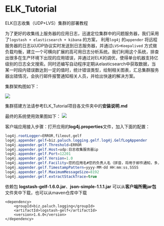 # ELK_Tutorial
ELK日志收集（UDP+LVS）集群的部署教程

为了更好的收集线上服务器的应用日志，迅速定位集群中的问题服务器，我们采用了```logstash + elasticsearch + kibana``` 的方案，
利用```log4j``` 的```appender``` 将远程服务器的日志以UDP协议实时发送到日志服务器，并通过```LVS+Keepalived``` 方式做负载均衡，建立一个可横向扩展的高可用日志分析系统。我们利用这个系统，排查出很多在生产环境下出现的应用错误，并通过对ELK的调优，使得单台机器支持亿级别的日志全文搜索。同时还编写自动程序定期从elasticsearch中获取数据，当某一时段内错误数达到一定的值时，统计错误类型，绘制相关图表，汇总集群服务器出错情况，会执行邮件报警通知相关人员，并给出快速的解决方案。

集群架构图如下：

![](http://renhua91.github.io/images/jiagoutu.jpg)

集群搭建方法请参考ELK_Tutorial项目各文件夹中的**安装说明.md**

最终的系统使用效果图如下：
![](http://renhua91.github.io/images/tongji.png)

客户端应用接入步骤：打开应用的**log4j.properties**文件，加入下面的配置：
```java
log4j.rootLogger=ERROR,fileout,gelf
log4j.appender.gelf=biz.paluch.logging.gelf.log4j.GelfLogAppender
log4j.appender.gelf.Threshold=ERROR
log4j.appender.gelf.Host=udp:日志收集服务器ip
log4j.appender.gelf.Port=12201
log4j.appender.gelf.Version=1.0
log4j.appender.gelf.Facility=您的应用名#您的负责人名（拼音，将用于邮件通知，多人用英文逗号隔开）
log4j.appender.gelf.TimestampPattern=yyyy-MM-dd HH:mm:ss,SSSS
log4j.appender.gelf.MaximumMessageSize=8192
log4j.appender.gelf.extractStackTrace=true
```

依赖包 **logstash-gelf-1.6.0.jar**、**json-simple-1.1.1.jar** 可以从**客户端所需jar包**文件夹中下载，也可以从maven仓库中下载
```maven
<dependency>
	<groupId>biz.paluch.logging</groupId>
	<artifactId>logstash-gelf</artifactId>
	<version>1.6.0</version>
</dependency>
```
